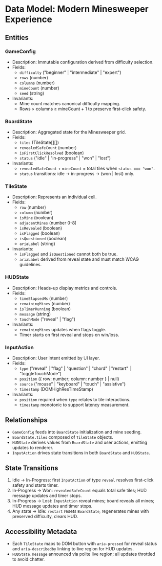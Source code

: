 # Data Model: Modern Minesweeper Experience

## Entities

### GameConfig

- Description: Immutable configuration derived from difficulty selection.
- Fields:
  - `difficulty` ("beginner" | "intermediate" | "expert")
  - `rows` (number)
  - `columns` (number)
  - `mineCount` (number)
  - `seed` (string)
- Invariants:
  - Mine count matches canonical difficulty mapping.
  - Rows × columns ≥ mineCount + 1 to preserve first-click safety.

### BoardState

- Description: Aggregated state for the Minesweeper grid.
- Fields:
  - `tiles` (TileState[][])
  - `revealedSafeCount` (number)
  - `isFirstClickResolved` (boolean)
  - `status` ("idle" | "in-progress" | "won" | "lost")
- Invariants:
  - `revealedSafeCount` + `mineCount` = total tiles when `status === "won"`.
  - `status` transitions: idle → in-progress → (won | lost) only.

### TileState

- Description: Represents an individual cell.
- Fields:
  - `row` (number)
  - `column` (number)
  - `isMine` (boolean)
  - `adjacentMines` (number 0-8)
  - `isRevealed` (boolean)
  - `isFlagged` (boolean)
  - `isQuestioned` (boolean)
  - `ariaLabel` (string)
- Invariants:
  - `isFlagged` and `isQuestioned` cannot both be true.
  - `ariaLabel` derived from reveal state and must match WCAG guidelines.

### HUDState

- Description: Heads-up display metrics and controls.
- Fields:
  - `timeElapsedMs` (number)
  - `remainingMines` (number)
  - `isTimerRunning` (boolean)
  - `message` (string)
  - `touchMode` ("reveal" | "flag")
- Invariants:
  - `remainingMines` updates when flags toggle.
  - Timer starts on first reveal and stops on win/loss.

### InputAction

- Description: User intent emitted by UI layer.
- Fields:
  - `type` ("reveal" | "flag" | "question" | "chord" | "restart" | "toggleTouchMode")
  - `position` ({ row: number; column: number } | null)
  - `source` ("mouse" | "keyboard" | "touch" | "assistive")
  - `timestamp` (DOMHighResTimeStamp)
- Invariants:
  - `position` required when `type` relates to tile interactions.
  - `timestamp` monotonic to support latency measurement.

## Relationships

- `GameConfig` feeds into `BoardState` initialization and mine seeding.
- `BoardState.tiles` composed of `TileState` objects.
- `HUDState` derives values from `BoardState` and user actions, emitting updates to renderer.
- `InputAction` drives state transitions in both `BoardState` and `HUDState`.

## State Transitions

1. Idle → In-Progress: first `InputAction` of type `reveal` resolves first-click safety and starts timer.
2. In-Progress → Won: `revealedSafeCount` equals total safe tiles; HUD message updates and timer stops.
3. In-Progress → Lost: `InputAction` reveal mines; board reveals all mines; HUD message updates and timer stops.
4. Any state → Idle: `restart` resets `BoardState`, regenerates mines with preserved difficulty, clears HUD.

## Accessibility Metadata

- Each `TileState` maps to DOM button with `aria-pressed` for reveal status and `aria-describedby` linking to live region for HUD updates.
- `HUDState.message` announced via polite live region; all updates throttled to avoid chatter.

